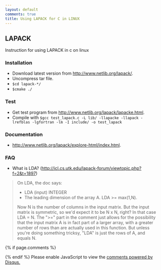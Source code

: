 ```yaml
---
layout: default
comments: true
title: Using LAPACK for C in LINUX
---
```

## LAPACK
Instruction for using LAPACK in c on linux

### Installation
* Download latest version from http://www.netlib.org/lapack/.
* Uncompress tar file.
* `$cd lapack-*/`
* `$cmake ./`
### Test
* Get test program from http://www.netlib.org/lapack/lapacke.html.
* Compile with `$gcc test_lapack.c -L lib/ -llapacke -llapack -lrefblas -lgfortran -lm -I include/ -o test_lapack` 
      
### Documentation
* http://www.netlib.org/lapack/explore-html/index.html.

### FAQ
* What is LDA? (http://icl.cs.utk.edu/lapack-forum/viewtopic.php?f=2&t=1897)
> On LDA, the doc says:
>
> * LDA (input) INTEGER
> * The leading dimension of the array A. LDA >= max(1,N).
>
> Now N is the number of columns in the input matrix. But the input matrix is symmetric, so we'd expect it to be N x N, right? In that case LDA = N. The ">=" part in the comment just allows for the possibility that the input matrix A is in fact part of a larger array, with a greater number of rows than are actually used in this function. But unless you're doing something tricksy, "LDA" is just the rows of A, and equals N.


{% if page.comments %}
<div id="disqus_thread"></div>
<script>

/**
*  RECOMMENDED CONFIGURATION VARIABLES: EDIT AND UNCOMMENT THE SECTION BELOW TO INSERT DYNAMIC VALUES FROM YOUR PLATFORM OR CMS.
*  LEARN WHY DEFINING THESE VARIABLES IS IMPORTANT: https://disqus.com/admin/universalcode/#configuration-variables*/
/*
var disqus_config = function () {
this.page.url = PAGE_URL;  // Replace PAGE_URL with your page's canonical URL variable
this.page.identifier = PAGE_IDENTIFIER; // Replace PAGE_IDENTIFIER with your page's unique identifier variable
};
*/
(function() { // DON'T EDIT BELOW THIS LINE
var d = document, s = d.createElement('script');
s.src = 'https://blog-of-ke-liu.disqus.com/embed.js';
s.setAttribute('data-timestamp', +new Date());
(d.head || d.body).appendChild(s);
})();
</script>
{% endif %}
<noscript>Please enable JavaScript to view the <a href="https://disqus.com/?ref_noscript">comments powered by Disqus.</a></noscript>
                            
